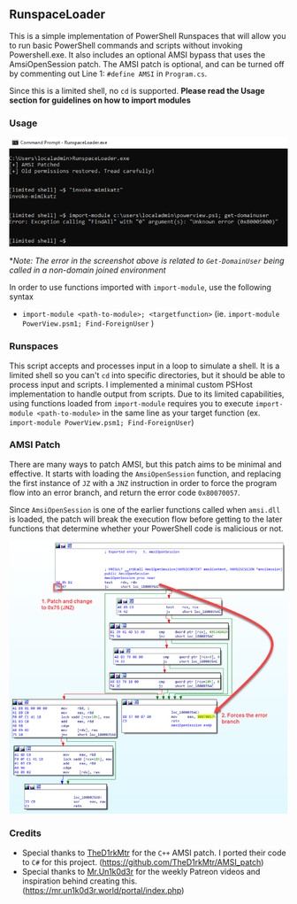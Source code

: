 ## RunspaceLoader

This is a simple implementation of PowerShell Runspaces that will allow you to run basic PowerShell commands and scripts without invoking Powershell.exe. It also includes an optional AMSI bypass that uses the AmsiOpenSession patch. The AMSI patch is optional, and can be turned off by commenting out Line 1: `#define AMSI` in `Program.cs`. 

Since this is a limited shell, no `cd` is supported. **Please read the Usage section for guidelines on how to import modules**

### Usage

![Usage](images/Usage.png)

*_Note: The error in the screenshot above is related to `Get-DomainUser` being called in a non-domain joined environment_ 

In order to use functions imported with `import-module`, use the following syntax

- `import-module <path-to-module>; <targetfunction>` (ie. `import-module PowerView.psm1; Find-ForeignUser` )
  
### Runspaces

 This script accepts and processes input in a loop to simulate a shell. It is a limited shell so you can't `cd` into specific directories, but it should be able to process input and scripts. I implemented a minimal custom PSHost implementation to handle output from scripts. Due to its limited capabilities, using functions loaded from `import-module` requires you to execute  `import-module <path-to-module>` in the same line as your target function (ex. `import-module PowerView.psm1; Find-ForeignUser`)  

### AMSI Patch

There are many ways to patch AMSI, but this patch aims to be minimal and effective. It starts with loading the `AmsiOpenSession` function, and replacing the first instance of `JZ` with a `JNZ` instruction in order to force the program flow into an error branch, and return the error code `0x80070057`. 

Since `AmsiOpenSession` is one of the earlier functions called when `amsi.dll` is loaded, the patch will break the execution flow before getting to the later functions that determine whether your PowerShell code is malicious or not. 

![Alt text](images/amsi_patch.png)

### Credits
- Special thanks to [TheD1rkMtr](https://github.com/TheD1rkMtr/) for the `C++` AMSI patch. I ported their code to `C#` for this project. (https://github.com/TheD1rkMtr/AMSI_patch)
- Special thanks to [Mr.Un1k0d3r](https://github.com/Mr-Un1k0d3r) for the weekly Patreon videos and inspiration behind creating this. (https://mr.un1k0d3r.world/portal/index.php)





